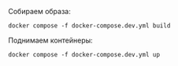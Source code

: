 Собираем образа:

    docker compose -f docker-compose.dev.yml build

Поднимаем контейнеры:

    docker compose -f docker-compose.dev.yml up